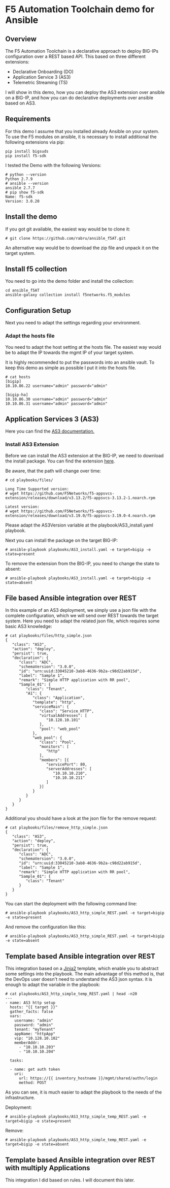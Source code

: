 # F5 Automation Toolchain demo for Ansible
## Overview

The F5 Automation Toolchain is a declarative approach to deploy BIG-IPs configuration over a REST based API. This based on three different extensions:

- Declarative Onboarding (DO)
- Application Service 3 (AS3)
- Telemetric Streaming (TS)

I will show in this demo, how you can deploy the AS3 extension over ansible on a BIG-IP, and how you can do declarative deployments over ansible based on AS3.

## Requirements
For this demo I assume that you installed already Ansible on your system. To use the F5 modules on ansible, it is necessary to install additional the following extensions via pip:

```
pip install bigsuds
pip install f5-sdk
```

I tested the Demo with the following Versions:

```
# python --version
Python 2.7.9
# ansible --version
ansible 2.7.7
# pip show f5-sdk
Name: f5-sdk
Version: 3.0.20
```

## Install the demo

If you got git available, the easiest way would be to clone it:

```
# git clone https://github.com/rabru/ansible_f5AT.git
```

An alternative way would be to download the zip file and unpack it on the target system.

## Install f5 collection

You need to go into the demo folder and install the collection:

```
cd ansible_f5AT
ansible-galaxy collection install f5networks.f5_modules
```

## Configuration Setup
Next you need to adapt the settings regarding your environment.

### Adapt the hosts file

You need to adapt the host setting at the hosts file. The easiest way would be to adapt the IP towards the mgmt IP of your target system.

It is highly recommended to put the passwords into an ansible vault. To keep this demo as simple as possible I put it into the hosts file.

```
# cat hosts
[bigip]
10.10.86.22 username="admin" password="admin"

[bigip-ha]
10.10.86.30 username="admin" password="admin"
10.10.86.31 username="admin" password="admin"

```

## Application Services 3 (AS3)
Here you can find the [AS3 documentation.](https://clouddocs.f5.com/products/extensions/f5-appsvcs-extension/latest/)

### Install AS3 Extension

Before we can install the AS3 extension at the BIG-IP, we need to download the install package. You can find the extension [here](https://github.com/F5Networks/f5-appsvcs-extension/releases). 

Be aware, that the path will change over time:
```
# cd playbooks/files/

Long Time Supported version:
# wget https://github.com/F5Networks/f5-appsvcs-extension/releases/download/v3.13.2/f5-appsvcs-3.13.2-1.noarch.rpm

Latest version:
# wget https://github.com/F5Networks/f5-appsvcs-extension/releases/download/v3.19.0/f5-appsvcs-3.19.0-4.noarch.rpm
```

Please adapt the AS3Version variable at the playbook/AS3_install.yaml playbook.

Next you can install the package on the target BIG-IP:

```
# ansible-playbook playbooks/AS3_install.yaml -e target=bigip -e state=present
```

To remove the extension from the BIG-IP, you need to change the state to absent:

```
# ansible-playbook playbooks/AS3_install.yaml -e target=bigip -e state=absent
```

## File based Ansible integration over REST

In this example of an AS3 deployment, we simply use a json file with the complete configuration, which we will send over REST towards the target system. Here you need to adapt the related json file, which requires some basic AS3 knowledge:

```
# cat playbooks/files/http_simple.json
{
   "class": "AS3",
   "action": "deploy",
   "persist": true,
   "declaration": {
      "class": "ADC",
      "schemaVersion": "3.0.0",
      "id": "urn:uuid:33045210-3ab8-4636-9b2a-c98d22ab915d",
      "label": "Sample 1",
      "remark": "Simple HTTP application with RR pool",
      "Sample_01": {
         "class": "Tenant",
         "A1": {
            "class": "Application",
            "template": "http",
            "serviceMain": {
               "class": "Service_HTTP",
               "virtualAddresses": [
                  "10.128.10.101"
               ],
               "pool": "web_pool"
            },
            "web_pool": {
               "class": "Pool",
               "monitors": [
                  "http"
               ],
               "members": [{
                  "servicePort": 80,
                  "serverAddresses": [
                     "10.10.10.210",
                     "10.10.10.211"
                  ]
               }]
            }
         }
      }
   }
}

```

Additional you should have a look at the json file for the remove request:
```
# cat playbooks/files/remove_http_simple.json
{
   "class": "AS3",
   "action": "deploy",
   "persist": true,
   "declaration": {
      "class": "ADC",
      "schemaVersion": "3.0.0",
      "id": "urn:uuid:33045210-3ab8-4636-9b2a-c98d22ab915d",
      "label": "Sample 1",
      "remark": "Simple HTTP application with RR pool",
      "Sample_01": {
         "class": "Tenant"
      }
   }
}

```

You can start the deployment with the following command line:

```
# ansible-playbook playbooks/AS3_http_simple_REST.yaml -e target=bigip -e state=present
```

And remove the configuration like this:

```
# ansible-playbook playbooks/AS3_http_simple_REST.yaml -e target=bigip -e state=absent
```


## Template based Ansible integration over REST

This integration based on a [Jinja2](http://jinja.pocoo.org/) template, which enable you to abstract some settings into the playbook. The main advantage of this method is, that the DevOps user doesn't need to understand the AS3 json syntax. it is enough to adapt the variable in the playbook:
```
# cat playbooks/AS3_http_simple_temp_REST.yaml | head -n20
---
- name: AS3 http setup
  hosts: "{{ target }}"
  gather_facts: false
  vars:
    username: "admin"
    password: "admin"
    tenant: "myTenant"
    appName: "httpApp"
    vip: "10.128.10.102"
    memberAddr:
      - "10.10.10.203"
      - "10.10.10.204"

  tasks:

  - name: get auth token
    uri:
      url: https://{{ inventory_hostname }}/mgmt/shared/authn/login
      method: POST
```

As you can see, it is much easier to adapt the playbook to the needs of the infrastructure.

Deployment:
```
# ansible-playbook playbooks/AS3_http_simple_temp_REST.yaml -e target=bigip -e state=present
```

Remove:
```
# ansible-playbook playbooks/AS3_http_simple_temp_REST.yaml -e target=bigip -e state=absent
```

## Template based Ansible integration over REST with multiply Applications

This integration I did based on rules. I will document this later.

